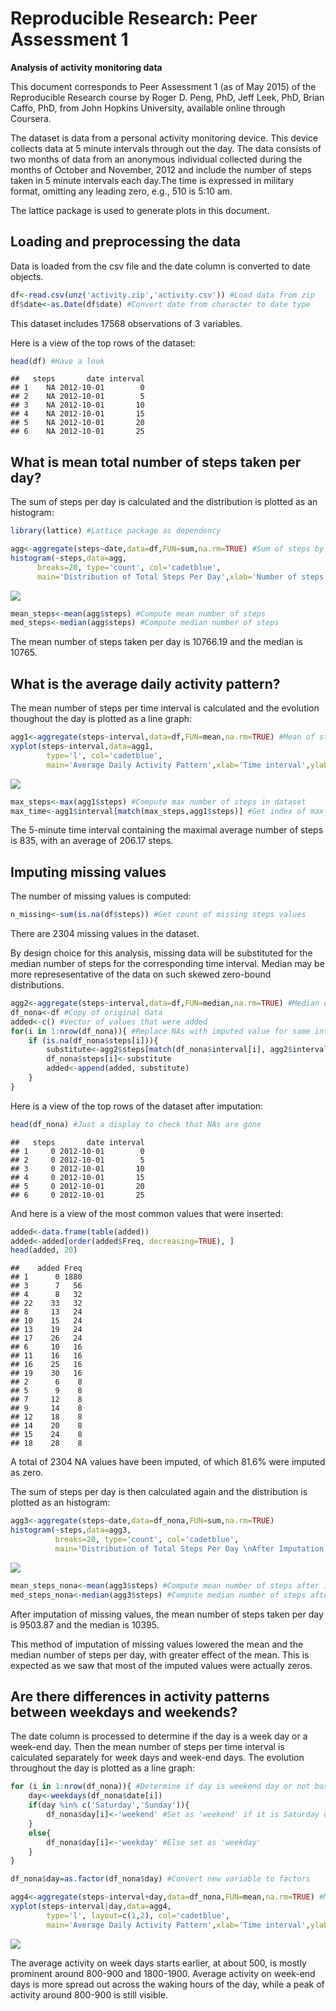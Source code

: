 # Reproducible Research: Peer Assessment 1

**Analysis of activity monitoring data**

This document corresponds to Peer Assessment 1 (as of May 2015) of the Reproducible Research course by Roger D. Peng, PhD, Jeff Leek, PhD, Brian Caffo, PhD, from John Hopkins University, available online through Coursera.

The dataset is data from a personal activity monitoring device. This device collects data at 5 minute intervals through out the day. The data consists of two months of data from an anonymous individual collected during the months of October and November, 2012 and include the number of steps taken in 5 minute intervals each day.The time is expressed in military format, omitting any leading zero, e.g., 510 is 5:10 am.

The lattice package is used to generate plots in this document.

## Loading and preprocessing the data

Data is loaded from the csv file and the date column is converted to date objects.


```r
df<-read.csv(unz('activity.zip','activity.csv')) #Load data from zip
df$date<-as.Date(df$date) #Convert date from character to date type
```

This dataset includes 17568 observations of 3 variables.

Here is a view of the top rows of the dataset:  


```r
head(df) #Have a look
```

```
##   steps       date interval
## 1    NA 2012-10-01        0
## 2    NA 2012-10-01        5
## 3    NA 2012-10-01       10
## 4    NA 2012-10-01       15
## 5    NA 2012-10-01       20
## 6    NA 2012-10-01       25
```

## What is mean total number of steps taken per day?

The sum of steps per day is calculated and the distribution is plotted as an histogram: 


```r
library(lattice) #Lattice package as dependency

agg<-aggregate(steps~date,data=df,FUN=sum,na.rm=TRUE) #Sum of steps by date/day
histogram(~steps,data=agg,
      breaks=20, type='count', col='cadetblue',
      main='Distribution of Total Steps Per Day',xlab='Number of steps') #Plot it
```

![](PA1_template_files/figure-html/unnamed-chunk-3-1.png) 

```r
mean_steps<-mean(agg$steps) #Compute mean number of steps
med_steps<-median(agg$steps) #Compute median number of steps
```

The mean number of steps taken per day is 10766.19 and the median is 10765.

## What is the average daily activity pattern?

The mean number of steps per time interval is calculated and the evolution thoughout the day is plotted as a line graph: 


```r
agg1<-aggregate(steps~interval,data=df,FUN=mean,na.rm=TRUE) #Mean of steps per interval
xyplot(steps~interval,data=agg1,
        type='l', col='cadetblue',
        main='Average Daily Activity Pattern',xlab='Time interval',ylab='Number of steps') #Plot it
```

![](PA1_template_files/figure-html/unnamed-chunk-4-1.png) 

```r
max_steps<-max(agg1$steps) #Compute max number of steps in dataset
max_time<-agg1$interval[match(max_steps,agg1$steps)] #Get index of max_steps and get corrresponding interval
```

The 5-minute time interval containing the maximal average number of steps is 835, with an average of 206.17 steps.

## Imputing missing values

The number of missing values is computed:


```r
n_missing<-sum(is.na(df$steps)) #Get count of missing steps values
```

There are 2304 missing values in the dataset.

By design choice for this analysis, missing data will be substituted for the median  number of steps for the corresponding time interval. Median may be more represesentative of the data on such skewed zero-bound distributions.


```r
agg2<-aggregate(steps~interval,data=df,FUN=median,na.rm=TRUE) #Median of steps per interval as imputed data
df_nona<-df #Copy of original data
added<-c() #Vector of values that were added
for(i in 1:nrow(df_nona)){ #Replace NAs with imputed value for same interval
    if (is.na(df_nona$steps[i])){
        substitute<-agg2$steps[match(df_nona$interval[i], agg2$interval)]
        df_nona$steps[i]<-substitute
        added<-append(added, substitute)
    }
}
```

Here is a view of the top rows of the dataset after imputation:  


```r
head(df_nona) #Just a display to check that NAs are gone
```

```
##   steps       date interval
## 1     0 2012-10-01        0
## 2     0 2012-10-01        5
## 3     0 2012-10-01       10
## 4     0 2012-10-01       15
## 5     0 2012-10-01       20
## 6     0 2012-10-01       25
```

And here is a view of the most common values that were inserted:


```r
added<-data.frame(table(added))
added<-added[order(added$Freq, decreasing=TRUE), ]
head(added, 20)
```

```
##    added Freq
## 1      0 1880
## 3      7   56
## 4      8   32
## 22    33   32
## 8     13   24
## 10    15   24
## 13    19   24
## 17    26   24
## 6     10   16
## 11    16   16
## 16    25   16
## 19    30   16
## 2      6    8
## 5      9    8
## 7     12    8
## 9     14    8
## 12    18    8
## 14    20    8
## 15    24    8
## 18    28    8
```

A total of 2304 NA values have been imputed, of which 81.6% were imputed as zero.  

The sum of steps per day is then calculated again and the distribution is plotted as an histogram:


```r
agg3<-aggregate(steps~date,data=df_nona,FUN=sum,na.rm=TRUE)
histogram(~steps,data=agg3,
          breaks=20, type='count', col='cadetblue',
          main='Distribution of Total Steps Per Day \nAfter Imputation of Missing Values',xlab='Number of steps')
```

![](PA1_template_files/figure-html/unnamed-chunk-9-1.png) 

```r
mean_steps_nona<-mean(agg3$steps) #Compute mean number of steps after imputation
med_steps_nona<-median(agg3$steps) #Compute median number of steps after imputation
```

After imputation of missing values, the mean number of steps taken per day is 9503.87 and the median is 10395.

This method of imputation of missing values lowered the mean and the median number of steps per day, with greater effect of the mean. This is expected as we saw that most of the imputed values were actually zeros.

## Are there differences in activity patterns between weekdays and weekends?

The date column is processed to determine if the day is a week day or a week-end day. Then the mean number of steps per time interval is calculated separately for week days and week-end days. The evolution throughout the day is plotted as a line graph: 


```r
for (i in 1:nrow(df_nona)){ #Determine if day is weekend day or not based on date
    day<-weekdays(df_nona$date[i])
    if(day %in% c('Saturday','Sunday')){
        df_nona$day[i]<-'weekend' #Set as 'weekend' if it is Saturday or Sunday
    }
    else{
        df_nona$day[i]<-'weekday' #Else set as 'weekday'
    }
}

df_nona$day=as.factor(df_nona$day) #Convert new variable to factors

agg4<-aggregate(steps~interval+day,data=df_nona,FUN=mean,na.rm=TRUE) #Mean of steps per interval
xyplot(steps~interval|day,data=agg4,
        type='l', layout=c(1,2), col='cadetblue',
        main='Average Daily Activity Pattern',xlab='Time interval',ylab='Number of steps') #Plot it
```

![](PA1_template_files/figure-html/unnamed-chunk-10-1.png) 

The average activity on week days starts earlier, at about 500, is mostly prominent around 800-900 and 1800-1900. Average activity on week-end days is more spread out across the waking hours of the day, while a peak of activity around 800-900 is still visible.
